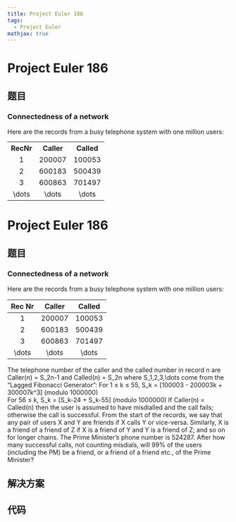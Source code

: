 ```yaml
---
title: Project Euler 186
tags:
  - Project Euler
mathjax: true
---
```

<escape><!-- more --></escape>
    
# Project Euler 186
## 题目
### Connectedness of a network

Here are the records from a busy telephone system with one million users:
<div class="center">
<table class="grid" style="margin:0 auto;"><tr><th>RecNr</th><th width="60" align="center">Caller</th><th width="60" align="center">Called</th></tr><tr><td align="center">1</td><td align="center">200007</td><td align="center">100053</td></tr><tr><td align="center">2</td><td align="center">600183</td><td align="center">500439</td></tr><tr><td align="center">3</td><td align="center">600863</td><td align="center">701497</td></tr><tr><td align="center">\dots</td><td align="center">\dots</td><td align="center">\dots</td></tr></table>

# Project Euler 186
## 题目
### Connectedness of a network
Here are the records from a busy telephone system with one million users:
<table>
<thead>
<tr>
<th align="center">Rec Nr</th>
<th align="center">Caller</th>
<th align="center">Called</th>
</tr>
</thead>
<tbody><tr>
<td align="center">1</td>
<td align="center">200007</td>
<td align="center">100053</td>
</tr>
<tr>
<td align="center">2</td>
<td align="center">600183</td>
<td align="center">500439</td>
</tr>
<tr>
<td align="center">3</td>
<td align="center">600863</td>
<td align="center">701497</td>
</tr>
<tr>
<td align="center">\dots</td>
<td align="center">\dots</td>
<td align="center">\dots</td>
</tr>
</tbody></table>
The telephone number of the caller and the called number in record n are Caller(n) = S_2n-1 and Called(n) = S_2n where S_1,2,3,\dots come from the “Lagged Fibonacci Generator”:
For 1 ≤ k ≤ 55, S_k = [100003 - 200003k + 300007k^3] (modulo 1000000)<br>For 56 ≤ k, S_k = [S_k-24 + S_k-55] (modulo 1000000)
If Caller(n) = Called(n) then the user is assumed to have misdialled and the call fails; otherwise the call is successful.
From the start of the records, we say that any pair of users X and Y are friends if X calls Y or vice-versa. Similarly, X is a friend of a friend of Z if X is a friend of Y and Y is a friend of Z; and so on for longer chains.
The Prime Minister’s phone number is 524287. After how many successful calls, not counting misdials, will 99% of the users (including the PM) be a friend, or a friend of a friend etc., of the Prime Minister?


## 解决方案


## 代码


